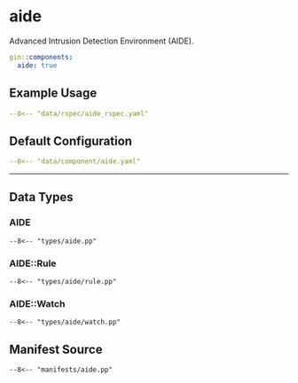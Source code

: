# aide

Advanced Intrusion Detection Environment (AIDE).

```yaml
gin::components:
  aide: true
```

## Example Usage

```yaml
--8<-- "data/rspec/aide_rspec.yaml"
```

## Default Configuration

```yaml
--8<-- "data/component/aide.yaml"
```

---

## Data Types

### AIDE

```puppet title="types/aide.pp"
--8<-- "types/aide.pp"
```

### AIDE::Rule

```puppet title="types/aide/rule.pp"
--8<-- "types/aide/rule.pp"
```

### AIDE::Watch

```puppet title="types/aide/watch.pp"
--8<-- "types/aide/watch.pp"
```

## Manifest Source

```puppet title="manifests/aide.pp"
--8<-- "manifests/aide.pp"
```
